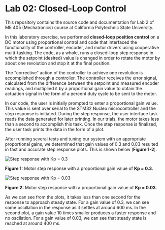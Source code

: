 # Lab 02: Closed-Loop Control
 This repository contains the source code and documentation for Lab 2 of ME 405 (Mechatronics) course at California Polytechnic State University.
 
 In this laboratory exercise, we performed **closed-loop position control** on a DC motor using proportional control and code that interfaced the functionality of the controller, encoder, and motor drivers using cooperative multi-tasking. The code, as a whole, runs a closed-loop step response in which the setpoint (desired) value is changed in order to rotate the motor by about one revolution and stop it at the final position. 
 
 The "corrective" action of the controller to achieve one revolution is accomplished through a controller. The controller receives the error signal, calculated from the difference between the setpoint and measured encoder readings, and multiplied it by a proportional gain value to obtain the actuation signal in the form of a percent duty cycle to be sent to the motor.
 
 In our code, the user is initially prompted to enter a proportional gain value. This value is sent over serial 
to the STM32 Nucleo microcontroller and the step response is initiated. During the step response, the user interface task reads the data generated for later printing. In our trials, the motor takes less than a second to accomplish this task. Once the step response is finalized, the user task prints the data in the form of a plot.
 
 After running several tests and tuning our system with an appropriate proportional gains, we determined that gain values of 0.3 and 0.03 resulted in fast and accurate step response plots. This is shown below (**Figure 1-2**).
 
 ![Step response with Kp = 0.3](https://github.com/jdlu97/Lab-2/blob/main/src/response_Kp_0.3.png?raw=true)
 
 **Figure 1:** Motor step response with a proportional gain value of **Kp = 0.3**.
 
 ![Step response with Kp = 0.03](https://github.com/jdlu97/Lab-2/blob/main/src/response_Kp_0.03.png?raw=true)
 
 **Figure 2:** Motor step response with a proportional gain value of **Kp = 0.03**.
 
 As we can see from the plots, it takes less than one second for the response to approach steady state. For a gain value of 0.3, we can see some oscillation in the response as it settles at around 600 ms. In the second plot, a gain value 10 times smaller produces a faster response and no oscilation. For a gain value of 0.03, we can see that steady state is reached at around 400 ms.
 
 